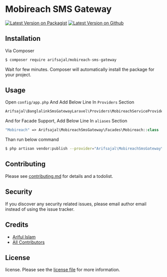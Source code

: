 # Mobireach SMS Gateway

[![Latest Version on Packagist][ico-packagist-version]][link-packagist]
[![Latest Version on Github][ico-github-version]][link-github]

## Installation

Via Composer

``` bash
$ composer require arifsajal/mobireach-sms-gateway
```
Wait for few minutes. Composer will automatically install the package for your project.

## Usage

Open `config/app.php` And Add Below Line In `Providers` Section

```php
Arifsajal\BanglalinkSmsGatewayLaravel\Providers\MobireachServiceProvider::class
```
And for Facade Support, Add Below Line In `aliases` Section
 
```php
"Mobireach" => Arifsajal\MobireachSmsGateway\Facades\Mobireach::class
```
Than run below command

```bash
$ php artisan vendor:publish --provider="Arifsajal\MobireachSmsGateway\Providers\MobireachServiceProvider"
```

## Contributing

Please see [contributing.md](contributing.md) for details and a todolist.

## Security

If you discover any security related issues, please email author email instead of using the issue tracker.

## Credits

- [Ariful Islam][link-author]
- [All Contributors][link-contributors]

## License

license. Please see the [license file](license.md) for more information.

[ico-packagist-version]: https://img.shields.io/badge/Packagist-1.0-brightgreen.svg
[ico-github-version]: https://img.shields.io/badge/Github-1.0-brightgreen.svg
[ico-downloads]: https://img.shields.io/packagist/dt/arifsajal/banglalinksmsgatewaylaravel.svg?style=flat-square

[link-packagist]: https://packagist.org/packages/arifsajal/mobireach-sms-gateway
[link-github]: https://github.com/arifsajal70/mobireach-sms-gateway
[link-author]: https://github.com/arifsajal70
[link-contributors]: ../../contributors